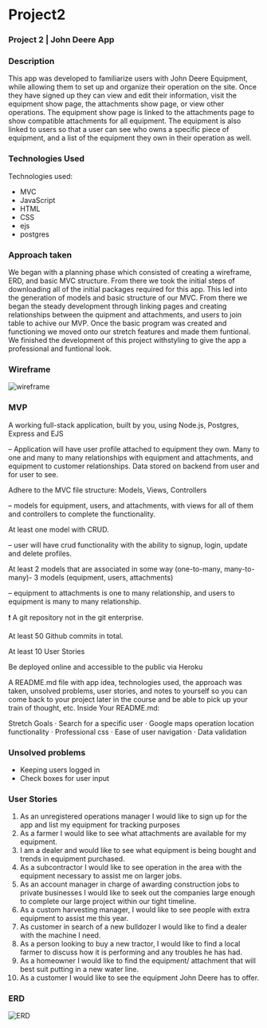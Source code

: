 # Project2
### Project 2 | John Deere App

### Description
This app was developed to familiarize users with John Deere Equipment, while allowing them to set up and organize their operation on the site. Once they have signed up they can view and edit their information, visit the equipment show page, the attachments show page, or view other operations. The equipment show page is linked to the attachments page to show compatible attachments for all equipment. The equipment is also linked to users so that a user can see who owns a specific piece of equipment, and a list of the equipment they own in their operation as well.

### Technologies Used
Technologies used:
- MVC
- JavaScript
- HTML
- CSS
- ejs
- postgres

### Approach taken
We began with a planning phase which consisted of creating a wireframe, ERD, and basic MVC structure. From there we took the initial steps of downloading all of the initial packages required for this app. This led into the generation of models and basic structure of our MVC. From there we began the steady development through linking pages and creating relationships between the quipment and attachments, and users to join table to achive our MVP. Once the basic program was created and functioning we moved onto our stretch features and made them funtional. We finished the development of this project withstyling to give the app a professional and funtional look.

### Wireframe

![wireframe](https://i.imgur.com/THKD4Wu.png)

### MVP

A working full-stack application, built by you, using Node.js, Postgres, Express and EJS 

– Application will have user profile attached to equipment they own. Many to one and many to many relationships with equipment and attachments, and equipment to customer relationships. Data stored on backend from user and for user to see.

Adhere to the MVC file structure: Models, Views, Controllers 

– models for equipment, users, and attachments, with views for all of them and controllers to complete the functionality.

At least one model with CRUD. 

– user will have crud functionality with the ability to signup, login, update and delete profiles.

At least 2 models that are associated in some way (one-to-many, many-to-many)- 3 models (equipment, users, attachments) 

– equipment to attachments is one to many relationship, and users to equipment is many to many relationship.

:exclamation: A git repository not in the git enterprise.

At least 50 Github commits in total.

At least 10 User Stories

Be deployed online and accessible to the public via Heroku

A README.md file with app idea, technologies used, the approach was taken, unsolved problems, user stories, and notes to yourself so you can come back to your project later in the course and be able to pick up your train of thought, etc. Inside Your README.md:
 
Stretch Goals
·     Search for a specific user
·     Google maps operation location functionality
·     Professional css
·     Ease of user navigation
·     Data validation

### Unsolved problems

- Keeping users logged in
- Check boxes for user input

### User Stories

1.    As an unregistered operations manager I would like to sign up for the app and list my equipment for tracking purposes
2.    As a farmer I would like to see what attachments are available for my equipment.
3.    I am a dealer and would like to see what equipment is being bought and trends in equipment purchased.
4.    As a subcontractor I would like to see operation in the area with the equipment necessary to assist me on larger jobs.
5.    As an account manager in charge of awarding construction jobs to private businesses I would like to seek out the companies large enough to complete our large project within our tight timeline.
6.    As a custom harvesting manager, I would like to see people with extra equipment to assist me this year.
7.    As customer in search of a new bulldozer I would like to find a dealer with the machine I need.
8.    As a person looking to buy a new tractor, I would like to find a local farmer to discuss how it is performing and any troubles he has had.
9.    As a homeowner I would like to find the equipment/ attachment that will best suit putting in a new water line.
10. As a customer I would like to see the equipment John Deere has to offer.

### ERD
![ERD](https://files.slack.com/files-pri/TSHV6HCEB-F01C2V21TDK/image.png)